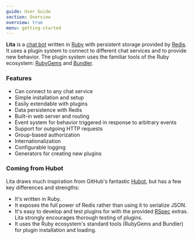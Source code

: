 ```yaml
---
guide: User Guide
section: Overview
overview: true
menu: getting-started
---
```


**Lita** is a [chat bot](https://en.wikipedia.org/wiki/Chatterbot) written in [Ruby](https://www.ruby-lang.org/) with persistent storage provided by [Redis](http://redis.io/). It uses a plugin system to connect to different chat services and to provide new behavior. The plugin system uses the familiar tools of the Ruby ecosystem: [RubyGems](https://rubygems.org/) and [Bundler](http://bundler.io/).

<h3 id="features">Features</h3>

* Can connect to any chat service
* Simple installation and setup
* Easily extendable with plugins
* Data persistence with Redis
* Built-in web server and routing
* Event system for behavior triggered in response to arbitrary events
* Support for outgoing HTTP requests
* Group-based authorization
* Internationalization
* Configurable logging
* Generators for creating new plugins

<h3 id="coming-from-hubot">Coming from Hubot</h3>

Lita draws much inspiration from GitHub's fantastic [Hubot](https://hubot.github.com/), but has a few key differences and strengths:

* It's written in Ruby.
* It exposes the full power of Redis rather than using it to serialize JSON.
* It's easy to develop and test plugins for with the provided [RSpec](https://github.com/rspec/rspec) extras. Lita strongly encourages thorough testing of plugins.
* It uses the Ruby ecosystem's standard tools (RubyGems and Bundler) for plugin installation and loading.
